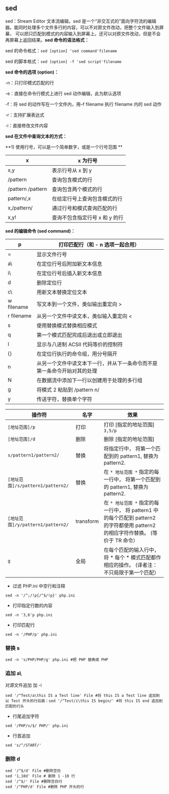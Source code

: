 ## sed

sed：Stream Editor 文本流编辑，sed 是一个“非交互式的”面向字符流的编辑器。能同时处理多个文件多行的内容，可以不对原文件改动，把整个文件输入到屏幕， 可以把只匹配到模式的内容输入到屏幕上。还可以对原文件改动，但是不会再屏幕上返回结果。**sed 命令的语法格式：**

sed 的命令格式：`sed [option] 'sed command'filename`

sed 的脚本格式：`sed [option] -f 'sed script'filename`

**sed 命令的选项 (option)：**

-n：只打印模式匹配的行

-e：直接在命令行模式上进行 sed 动作编辑，此为默认选项

-f：将 sed 的动作写在一个文件内，用–f filename 执行 filename 内的 sed 动作

-r：支持扩展表达式

-i：直接修改文件内容

**sed 在文件中查询文本的方式：**

**1) 使用行号，可以是一个简单数字，或是一个行号范围 **

| x                 | x 为行号                      |
| ----------------- | ---------------------------- |
| x,y               | 表示行号从 x 到 y               |
| /pattern          | 查询包含模式的行             |
| /pattern /pattern | 查询包含两个模式的行         |
| pattern/,x        | 在给定行号上查询包含模式的行 |
| x,/pattern/       | 通过行号和模式查询匹配的行   |
| x,y!              | 查询不包含指定行号 x 和 y 的行   |

**sed 的编辑命令 (sed command)：**

| p          | 打印匹配行（和 - n 选项一起合用）|
| ---------- | ------------------------------------------------------------ |
| =          | 显示文件行号                                                 |
| a\         | 在定位行号后附加新文本信息                                   |
| i\         | 在定位行号后插入新文本信息                                   |
| d          | 删除定位行                                                   |
| c\         | 用新文本替换定位文本                                         |
| w filename | 写文本到一个文件，类似输出重定向 >                           |
| r filename | 从另一个文件中读文本，类似输入重定向 <                       |
| s          | 使用替换模式替换相应模式                                     |
| q          | 第一个模式匹配完成后退出或立即退出                           |
| l          | 显示与八进制 ACSII 代码等价的控制符                            |
| {}         | 在定位行执行的命令组，用分号隔开                             |
| n          | 从另一个文件中读文本下一行，并从下一条命令而不是第一条命令开始对其的处理 |
| N          | 在数据流中添加下一行以创建用于处理的多行组                   |
| g          | 将模式 2 粘贴到 /pattern n/                                     |
| y          | 传送字符，替换单个字符                                       |

| 操作符                            | 名字      | 效果                                                         |
| --------------------------------- | --------- | ------------------------------------------------------------ |
| `[地址范围]/p`                    | 打印      | 打印 [指定的地址范围] `3,5/p`                                 |
| `[地址范围]/d`                    | 删除      | 删除 [指定的地址范围]                                         |
| `s/pattern1/pattern2/`            | 替换      | 将指定行中， 将第一个匹配到的 pattern1, 替换为 pattern2.        |
| `[地址范围]/s/pattern1/pattern2/` | 替换      | 在 `* 地址范围 *` 指定的每一行中， 将第一个匹配到的 pattern1, 替换为 pattern2. |
| `[地址范围]/y/pattern1/pattern2/` | transform | 在 `* 地址范围 *` 指定的每一行中， 将 pattern1 中的每个匹配到 pattern2 的字符都使用 pattern2 的相应字符作替换。 (等价于 TR 命令） |
| `g`                               | 全局      | 在每个匹配的输入行中， 将 * 每个 * 模式匹配都作相应的操作。 (译者注： 不只局限于第一个匹配） |

- 过滤 PHP.ini 中空行和注释

```Shell
sed -n '/^;/!p{/^$/!p}' php.ini
```

- 打印指定行数的内容

```Shell
sed -n '3,6'p php.ini
```

- 打印匹配行

```Shell
sed -n '/PHP/p' php.ini
```

### 替换 s

```Shell
sed -n 's/PHP/PHP/g' php.ini #把 PHP 替换成 PHP
```

### 追加 a\

对源文件追加 加 -i

```Shell
sed '/^Test/a\this IS a Test line' File #将 this IS a Test line 追加到 以 Test 开头的行后面：sed '/^Test/i\this IS begin/' #将 this IS end 追加到匹配的行头
```

- 行尾追加字符

```Shell
sed '/PHP/s/$/ PHP/' php.ini	
```

- 行首追加

```Shell
sed 's/^/START/'
```

### 删除 d

```Shell
sed '/^$/d' File #删除空白
sed '1,10d' File # 删除 1 -10 行
sed '/^$/' File #删除空白行
sed '/^PHP/d' File #删除 PHP 开头的行
```

